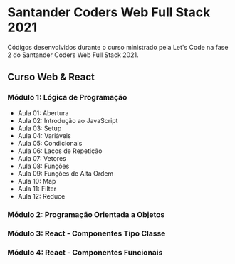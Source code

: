 # Santander Coders Web Full Stack 2021

Códigos desenvolvidos durante o curso ministrado pela Let's Code na fase 2 do Santander Coders Web Full Stack 2021.

## Curso Web & React

### Módulo 1: Lógica de Programação
* Aula 01: Abertura
* Aula 02: Introdução ao JavaScript
* Aula 03: Setup
* Aula 04: Variáveis
* Aula 05: Condicionais
* Aula 06: Laços de Repetição
* Aula 07: Vetores
* Aula 08: Funções
* Aula 09: Funções de Alta Ordem
* Aula 10: Map
* Aula 11: Filter
* Aula 12: Reduce

### Módulo 2: Programação Orientada a Objetos

### Módulo 3: React - Componentes Tipo Classe

### Módulo 4: React - Componentes Funcionais